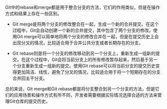Git中的rebase和merge都是用于整合分支的方法，它们的作用类似，但是在操作方式和结果上存在一些区别。

- Git merge是将两个分支的修改整合在一起，生成一个新的合并提交。在这个过程中，Git会自动创建一个新的合并提交，其中包含了两个分支的修改。使用Git merge可以简单地将两个分支的修改合并在一起，但是在提交历史上会出现分叉的情况，比较适合用于合并公共分支或者长期存在的分支。

- Git rebase则是将一个分支的修改移动到另一个分支上，重新生成一组新的提交。在这个过程中，Git会将当前分支上的所有修改暂存起来，然后基于另一个分支重新生成一组新的提交。使用Git rebase可以将当前分支的提交历史变得更加简洁、线性，避免了分叉的情况，比较适合用于将一个短期存在的分支合并回主干分支。

总的来说，Git merge和Git rebase都是将分支整合到另一个分支的方法，但是它们的应用场景和操作方式有所不同，开发者需要根据实际情况选择合适的方法来管理Git仓库的提交历史。